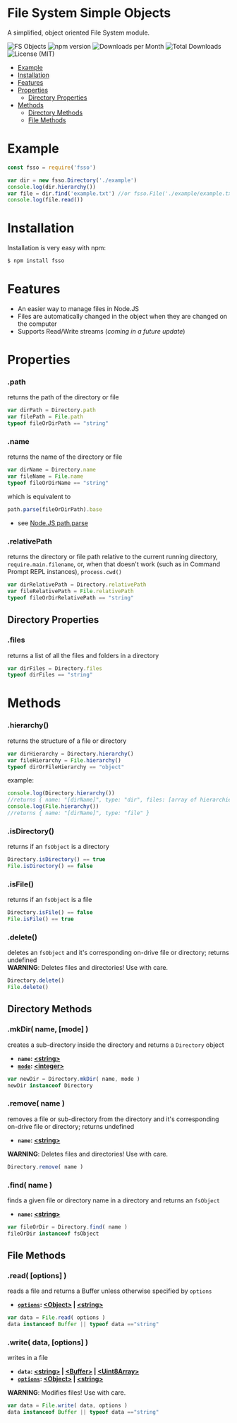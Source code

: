 

# File System Simple Objects

  A simplified, object oriented File System module.

  ![FS Objects][badge] ![npm version][version] ![Downloads per Month][downloads-month] ![Total Downloads][downloads] ![License (MIT)][license]

- [Example](#example)
- [Installation](#installation)
- [Features](#features)
- [Properties](#properties)
	+ [Directory Properties](#directory-properties)
- [Methods](#methods)
	+ [Directory Methods](#directory-methods)
	+ [File Methods](#file-methods)

# Example

```js
const fsso = require('fsso')

var dir = new fsso.Directory('./example')
console.log(dir.hierarchy())
var file = dir.find('example.txt') //or fsso.File('./example/example.txt')
console.log(file.read())
```

# Installation

Installation is very easy with npm:
```bash
$ npm install fsso
```

# Features

  * An easier way to manage files in Node.JS
  * Files are automatically changed in the object when they are changed on the computer
  * Supports Read/Write streams (*coming in a future update*)

# Properties

### .path
returns the path of the directory or file
```javascript
var dirPath = Directory.path
var filePath = File.path
typeof fileOrDirPath == "string"
```

### .name
returns the name of the directory or file
```javascript
var dirName = Directory.name
var fileName = File.name
typeof fileOrDirName == "string"
```
which is equivalent to
```javascript
path.parse(fileOrDirPath).base
```
* see [Node.JS path.parse](https://nodejs.org/dist/latest/docs/api/path.html#path_path_parse_path)

### .relativePath
returns the directory or file path relative to the current running directory, `require.main.filename`, or, when that doesn't work (such as in Command Prompt REPL instances), `process.cwd()`
```javascript
var dirRelativePath = Directory.relativePath
var fileRelativePath = File.relativePath
typeof fileOrDirRelativePath == "string"
```

## Directory Properties

### .files
returns a list of all the files and folders in a directory
```javascript
var dirFiles = Directory.files
typeof dirFiles == "string"
```

# Methods

### .hierarchy()
returns the structure of a file or directory
```javascript
var dirHierarchy = Directory.hierarchy()
var fileHierarchy = File.hierarchy()
typeof dirOrFileHierarchy == "object"
```
example:
```javascript
console.log(Directory.hierarchy())
//returns { name: "[dirName]", type: "dir", files: [array of hierarchies] }
console.log(File.hierarchy())
//returns { name: "[dirName]", type: "file" }
```

### .isDirectory()
returns if an `fsObject` is a directory
```javascript
Directory.isDirectory() == true
File.isDirectory() == false
```

### .isFile()
returns if an `fsObject` is a file
```javascript
Directory.isFile() == false
File.isFile() == true
```

### .delete()
deletes an `fsObject` and it's corresponding on-drive file or directory; returns undefined
<br>**WARNING**: Deletes files and directories! Use with care.
```javascript
Directory.delete()
File.delete()
```

## Directory Methods

### .mkDir( name, [mode] )
creates a sub-directory inside the directory and returns a `Directory` object
* **`name`: [\<string\>][string]**
* **[`mode`](https://nodejs.org/dist/latest/docs/api/fs.html#fs_fs_mkdirsync_path_mode): [\<integer\>][integer]**

```javascript
var newDir = Directory.mkDir( name, mode )
newDir instanceof Directory
```

### .remove( name )
removes a file or sub-directory from the directory and it's corresponding on-drive file or directory; returns undefined
* **`name`: [\<string\>][string]**

**WARNING**: Deletes files and directories! Use with care.
```javascript
Directory.remove( name )
```

### .find( name )
finds a given file or directory name in a directory and returns an `fsObject`
* **`name`: [\<string\>][string]**

```javascript
var fileOrDir = Directory.find( name )
fileOrDir instanceof fsObject
```

## File Methods

### .read( [options] )
reads a file and returns a Buffer unless otherwise specified by `options`
* **[`options`](https://nodejs.org/dist/latest/docs/api/fs.html#fs_fs_readfilesync_path_options): [\<Object\>][object] | [\<string\>][string]**

```javascript
var data = File.read( options )
data instanceof Buffer || typeof data =="string"
```

### .write( data, [options] )
writes in a file
* **`data`: [\<string\>][string] | [\<Buffer\>][Buffer] | [\<Uint8Array\>][Uint8Array]**
* **[`options`](https://nodejs.org/dist/latest/docs/api/fs.html#fs_fs_writefilesync_file_data_options): [\<Object\>][object] | [\<string\>][string]**

**WARNING**: Modifies files! Use with care.
```javascript
var data = File.write( data, options )
data instanceof Buffer || typeof data =="string"
```

[version]: https://img.shields.io/npm/v/fsso.svg
[downloads-month]: https://img.shields.io/npm/dm/fsso.svg
[license]: https://img.shields.io/npm/l/fsso.svg
[downloads]: https://img.shields.io/npm/dt/fsso.svg
[badge]: https://img.shields.io/badge/FS-Objects-brightgreen.svg

[Object]: https://developer.mozilla.org/en-US/docs/Web/JavaScript/Reference/Global_Objects/Object
[integer]: https://developer.mozilla.org/en-US/docs/Web/JavaScript/Data_structures#Number_type
[string]: https://developer.mozilla.org/en-US/docs/Web/JavaScript/Data_structures#String_type
[Buffer]: https://nodejs.org/dist/latest/docs/api/buffer.html#buffer_class_buffer
[Uint8Array]: https://developer.mozilla.org/en-US/docs/Web/JavaScript/Reference/Global_Objects/Uint8Array
